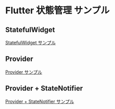 # Flutter 状態管理 サンプル

## StatefulWidget
[StatefulWidget サンプル](https://github.com/hiromu-kon/flutter_state_example/pull/3)

## Provider
[Provider サンプル](https://github.com/hiromu-kon/flutter_state_example/pull/1)


## Provider + StateNotifier
[Provider + StateNotifier サンプル](https://github.com/hiromu-kon/flutter_state_example/pull/2)
